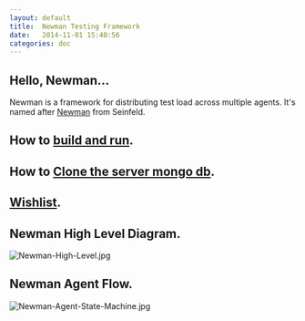 ```yaml
---
layout: default
title:  Newman Testing Framework
date:   2014-11-01 15:40:56
categories: doc
---
```


## Hello, Newman...

Newman is a framework for distributing test load across multiple agents. It's named after [Newman](http://en.wikipedia.org/wiki/Newman_%28Seinfeld%29) from Seinfeld.

## How to [build and run](building-and-running.html).

## How to [Clone the server mongo db](howto-clone-mongodb.html).

## [Wishlist](wishlist.html).

## Newman High Level Diagram.

![Newman-High-Level.jpg](/newman/images/Newman-High-Level.jpg)

## Newman Agent Flow.

![Newman-Agent-State-Machine.jpg](/newman/images/Newman-Agent-State-Machine.jpg)
